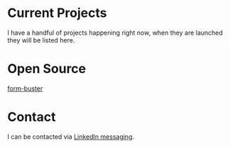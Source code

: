 # Current Projects
I have a handful of projects happening right now, when they are launched they will be listed here.

# Open Source
<a href="https://github.com/brandalorian/form-buster">form-buster</a>

# Contact
I can be contacted via [LinkedIn messaging](https://www.linkedin.com/in/brandon-kent/).
